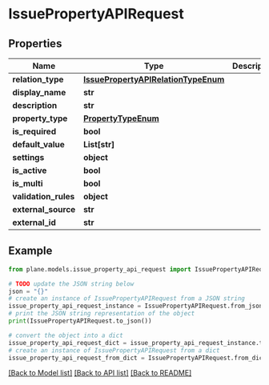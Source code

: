# IssuePropertyAPIRequest


## Properties

Name | Type | Description | Notes
------------ | ------------- | ------------- | -------------
**relation_type** | [**IssuePropertyAPIRelationTypeEnum**](IssuePropertyAPIRelationTypeEnum.md) |  | [optional] 
**display_name** | **str** |  | 
**description** | **str** |  | [optional] 
**property_type** | [**PropertyTypeEnum**](PropertyTypeEnum.md) |  | 
**is_required** | **bool** |  | [optional] 
**default_value** | **List[str]** |  | [optional] 
**settings** | **object** |  | [optional] 
**is_active** | **bool** |  | [optional] 
**is_multi** | **bool** |  | [optional] 
**validation_rules** | **object** |  | [optional] 
**external_source** | **str** |  | [optional] 
**external_id** | **str** |  | [optional] 

## Example

```python
from plane.models.issue_property_api_request import IssuePropertyAPIRequest

# TODO update the JSON string below
json = "{}"
# create an instance of IssuePropertyAPIRequest from a JSON string
issue_property_api_request_instance = IssuePropertyAPIRequest.from_json(json)
# print the JSON string representation of the object
print(IssuePropertyAPIRequest.to_json())

# convert the object into a dict
issue_property_api_request_dict = issue_property_api_request_instance.to_dict()
# create an instance of IssuePropertyAPIRequest from a dict
issue_property_api_request_from_dict = IssuePropertyAPIRequest.from_dict(issue_property_api_request_dict)
```
[[Back to Model list]](../README.md#documentation-for-models) [[Back to API list]](../README.md#documentation-for-api-endpoints) [[Back to README]](../README.md)


